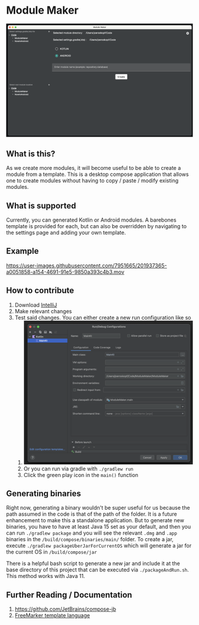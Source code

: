 # Module Maker

![maker](./assets/maker.png)

## What is this?

As we create more modules, it will become useful to be able to create a module from a template. This is a desktop compose application that allows one to create modules without having to copy / paste / modify existing modules.

## What is supported

Currently, you can generated Kotlin or Android modules. A barebones template is provided for each, but can also be overridden by navigating to the settings page and adding your own template.

## Example

https://user-images.githubusercontent.com/7951665/201937365-a0051858-a154-4691-91e5-9850a393c4b3.mov

## How to contribute
1. Download [IntelliJ](https://www.jetbrains.com/idea/download/)
2. Make relevant changes
3. Test said changes. You can either create a new run configuration like so
   1. ![config](./assets/config.png)
   2. Or you can run via gradle with `./gradlew run`
   3. Click the green play icon in the `main()` function

## Generating binaries
Right now, generating a binary wouldn't be super useful for us because the path assumed in the code is that of the path of the folder. It is a future enhancement to make this a standalone application.
But to generate new binaries, you have to have at least Java 15 set as your default, and then you can run `./gradlew package` and you will see the relevant `.dmg` and `.app` binaries in the `/build/compose/binaries/main/` folder. To create a jar, execute `./gradlew packageUberJarForCurrentOS` which will generate a jar for the current OS in `/build/compose/jar`

There is a helpful bash script to generate a new jar and include it at the base directory of this project that can be executed via `./packageAndRun.sh`. This method works with Java 11.

## Further Reading / Documentation
1. https://github.com/JetBrains/compose-jb
2. [FreeMarker template language](https://freemarker.apache.org/)
